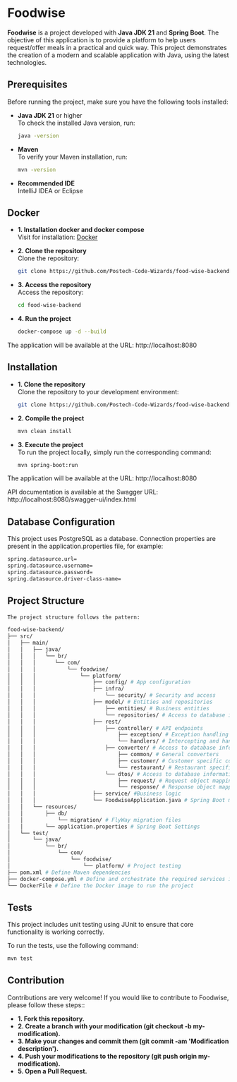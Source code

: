 # Foodwise

**Foodwise** is a project developed with **Java JDK 21** and **Spring Boot**. The objective of this application is to provide a platform to help users request/offer meals in a practical and quick way. This project demonstrates the creation of a modern and scalable application with Java, using the latest technologies.

## Prerequisites

Before running the project, make sure you have the following tools installed:

- **Java JDK 21** or higher  
  To check the installed Java version, run:
  ```bash
  java -version
  ```

- **Maven**  
  To verify your Maven installation, run:
    ```bash
    mvn -version
    ```

- **Recommended IDE**  
  IntelliJ IDEA or Eclipse

## Docker

- **1. Installation docker and docker compose**  
  Visit for installation: [Docker](https://docs.docker.com/get-docker/)


- **2. Clone the repository**  
  Clone the repository:
    ```bash
    git clone https://github.com/Postech-Code-Wizards/food-wise-backend.git
    ```

- **3. Access the repository**  
  Access the repository:
    ```bash
    cd food-wise-backend
    ```

- **4. Run the project**  
    ```bash
    docker-compose up -d --build
    ```

The application will be available at the URL: http://localhost:8080

## Installation

- **1. Clone the repository**  
  Clone the repository to your development environment:  
    ```bash
    git clone https://github.com/Postech-Code-Wizards/food-wise-backend.git
    ```

- **2. Compile the project**
  ```bash
  mvn clean install
  ```

- **3. Execute the project**  
  To run the project locally, simply run the corresponding command:
  ```bash
  mvn spring-boot:run
  ```
The application will be available at the URL: http://localhost:8080

API documentation is available at the Swagger URL: http://localhost:8080/swagger-ui/index.html

## Database Configuration
This project uses PostgreSQL as a database. Connection properties are present in the application.properties file, for example:
  ```bash  
  spring.datasource.url=
  spring.datasource.username=
  spring.datasource.password=
  spring.datasource.driver-class-name=
  ```

## Project Structure  

  ```bash
  The project structure follows the pattern:
  
 food-wise-backend/
  ├── src/
  │   ├── main/
  │   │   ├── java/
  │   │   │   └── br/
  │   │   │      └── com/
  │   │   │          └── foodwise/
  │   │   │              └── platform/
  │   │   │                  ├── config/ # App configuration
  │   │   │                  ├── infra/
  │   │   │                      └── security/ # Security and access
  │   │   │                  ├── model/ # Entities and repositories
  │   │   │                      ├── entities/ # Business entities
  │   │   │                      └── repositories/ # Access to database information
  │   │   │                  ├── rest/
  │   │   │                      ├── controller/ # API endpoints
  │   │   │                          ├── exception/ # Exception handling
  │   │   │                          └── handlers/ # Intercepting and handling exceptions
  │   │   │                      ├── converter/ # Access to database information
  │   │   │                          ├── common/ # General converters
  │   │   │                          ├── customer/ # Customer specific converters
  │   │   │                          └── restaurant/ # Restaurant specific converters
  │   │   │                      └── dtos/ # Access to database information
  │   │   │                          ├── request/ # Request object mapping class
  │   │   │                          └── response/ # Response object mapping class
  │   │   │                  ├── service/ #Business logic
  │   │   │                  └── FoodwiseApplication.java # Spring Boot main class
  │   │   └── resources/
  │   │       ├── db/
  │   │           └── migration/ # FlyWay migration files
  │   │       └── application.properties # Spring Boot Settings
  │   └── test/
  │       └── java/
  │           └── br/
  │               └── com/
  │                   └── foodwise/
  │                       └── platform/ # Project testing
  ├── pom.xml # Define Maven dependencies
  ├── docker-compose.yml # Define and orchestrate the required services in Docker containers
  └── DockerFile # Define the Docker image to run the project
  ```

## Tests
This project includes unit testing using JUnit to ensure that core functionality is working correctly.

To run the tests, use the following command:
  ```bash
  mvn test
  ```

## Contribution
Contributions are very welcome! If you would like to contribute to Foodwise, please follow these steps::    
- **1. Fork this repository.**
- **2. Create a branch with your modification (git checkout -b my-modification).**
- **3. Make your changes and commit them (git commit -am 'Modification description').**
- **4. Push your modifications to the repository (git push origin my-modification).**
- **5. Open a Pull Request.**  